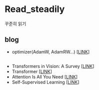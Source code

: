 # Read_steadily
꾸준히 읽기

## blog
- optimizer(AdamW, AdamRW...) [[LINK](https://hiddenbeginner.github.io/deeplearning/paperreview/2019/12/29/paper_review_AdamW.html)]

## 

- Transformers in Vision: A Survey [[LINK](https://arxiv.org/abs/2101.01169)]
- Transformer [[LINK](https://paperswithcode.com/method/transformer)]
- Attention Is All You Need [[LINK](https://paperswithcode.com/paper/attention-is-all-you-need)]
- Self-Supervised Learning [[LINK](https://paperswithcode.com/task/self-supervised-learning)]

